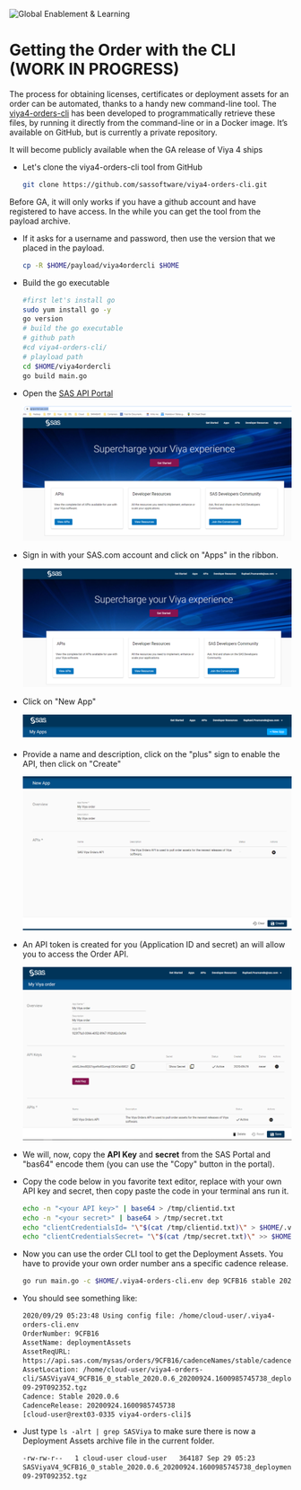 ![Global Enablement & Learning](https://gelgitlab.race.sas.com/GEL/utilities/writing-content-in-markdown/-/raw/master/img/gel_banner_logo_tech-partners.jpg)

# Getting the Order with the CLI (WORK IN PROGRESS)

The process for obtaining licenses, certificates or deployment assets for an order can be automated, thanks to a handy new command-line tool. The [viya4-orders-cli](https://github.com/sassoftware/viya4-orders-cli) has been developed to programmatically retrieve these files, by running it directly from the command-line or in a Docker image. It’s available on GitHub, but is currently a private repository.

It will become publicly available when the GA release of Viya 4 ships

* Let's clone the viya4-orders-cli tool from GitHub

    ```bash
    git clone https://github.com/sassoftware/viya4-orders-cli.git
    ```

Before GA, it will only works if you have a github account and have registered to have access. In the while you can get the tool from the payload archive.

* If it asks for a username and password, then use the version that we placed in the payload.

    ```bash
    cp -R $HOME/payload/viya4ordercli $HOME
    ```

* Build the go executable

    ```bash
    #first let's install go
    sudo yum install go -y
    go version
    # build the go executable
    # github path
    #cd viya4-orders-cli/
    # playload path
    cd $HOME/viya4ordercli
    go build main.go
    ```

* Open the [SAS API Portal](https://apiportal.sas.com/)

    ![API portal](img/2020-09-29-10-58-59.png)

* Sign in with your SAS.com account and click on "Apps" in the ribbon.

    ![API portal signed in](img/2020-09-29-11-00-11.png)

* Click on "New App"

    ![new App](img/2020-09-29-11-05-31.png)

* Provide a name and description, click on the "plus" sign to enable the API, then click on "Create"

    ![new app](img/2020-09-29-11-06-53.png)

* An API token is created for you (Application ID and secret) an will allow you to access the Order API.

    ![key and secret](img/2020-09-29-11-11-50.png)

* We will, now, copy the **API Key** and **secret** from the SAS Portal and "bas64" encode them (you can use the "Copy" button in the portal).
* Copy the code below in you favorite text editor, replace with your own API key and secret, then copy paste the code in your terminal ans run it.

    ```bash
    echo -n "<your API key>" | base64 > /tmp/clientid.txt
    echo -n "<your secret>" | base64 > /tmp/secret.txt
    echo "clientCredentialsId= "\"$(cat /tmp/clientid.txt)\" > $HOME/.viya4-orders-cli.env
    echo "clientCredentialsSecret= "\"$(cat /tmp/secret.txt)\" >> $HOME/.viya4-orders-cli.env
    ```

* Now you can use the order CLI tool to get the Deployment Assets. You have to provide your own order number ans a specific cadence release.

    ```bash
    go run main.go -c $HOME/.viya4-orders-cli.env dep 9CFB16 stable 2020.0.6
    ```

* You should see something like:

    ```log
    2020/09/29 05:23:48 Using config file: /home/cloud-user/.viya4-orders-cli.env
    OrderNumber: 9CFB16
    AssetName: deploymentAssets
    AssetReqURL: https://api.sas.com/mysas/orders/9CFB16/cadenceNames/stable/cadenceVersions/2020.0.6/deploymentAssets
    AssetLocation: /home/cloud-user/viya4-orders-cli/SASViyaV4_9CFB16_0_stable_2020.0.6_20200924.1600985745738_deploymentAssets_2020-09-29T092352.tgz
    Cadence: Stable 2020.0.6
    CadenceRelease: 20200924.1600985745738
    [cloud-user@rext03-0335 viya4-orders-cli]$
    ```

* Just type ```ls -alrt | grep SASViya``` to make sure there is now a Deployment Assets archive file in the current folder.

    ```log
    -rw-rw-r--   1 cloud-user cloud-user   364187 Sep 29 05:23 SASViyaV4_9CFB16_0_stable_2020.0.6_20200924.1600985745738_deploymentAssets_2020-09-29T092352.tgz
    ```
